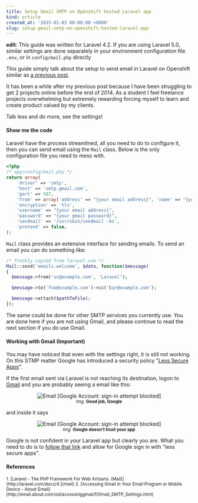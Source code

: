 ```yaml
---
title: Setup Gmail SMTP on Openshift hosted Laravel app
kind: article
created_at: '2015-01-03 00:00:00 +0800'
slug: setup-gmail-smtp-on-openshift-hosted-laravel-app
---
```


**edit**: This guide was written for Laravel 4.2. If you are using Laravel 5.0, similar settings are done separately in your environment configuration file `.env`, or in `config/mail.php` directly

This guide simply talk about the setup to send email in Laravel on Openshift similar as [a previous post](http://blog.tommyku.com/blog/setup-gmail-smtp-on-openshift-hosted-app).

It has been a while after my previous post because I have been struggling to get 2 projects online before the end of 2014. As a student I feel freelance projects overwhelming but extremely rewarding forcing myself to learn and create product valued by my clients. 

Talk less and do more, see the settings!

#### Show me the code

Laravel have the process streamlined, all you need to do to configure it, then you can send email using the `Mail` class. Below is the only configuration file you need to mess with.

~~~  php
<?php
/* app/config/mail.php */
return array(
	'driver' => 'smtp',
	'host' => 'smtp.gmail.com',
	'port' => 587,
	'from' => array('address' => "{your email address}", 'name' => "{your name}"),
	'encryption' => 'tls',
	'username' => "{your email address}",
	'password' => "{your gmail password}",
	'sendmail' => '/usr/sbin/sendmail -bs',
	'pretend' => false,
);
~~~ 

`Mail` class provides an extensive interface for sending emails. To send an email you can do something like:

~~~  php
/* freshly copied from laravel.com */
Mail::send('emails.welcome', $data, function($message)
{
  $message->from('us@example.com', 'Laravel');

  $message->to('foo@example.com')->cc('bar@example.com');

  $message->attach($pathToFile);
});
~~~ 

The same could be done for other SMTP services you currently use. You are done here if you are not using Gmail, and please continue to read the next section if you do use Gmail.

#### Working with Gmail (Important)

You may have noticed that even with the settings right, it is still not working. On this STMP matter Google has introduced a security policy "[Less Secure Apps](https://support.google.com/accounts/answer/6010255)". 

If the first email sent via Laravel is not reaching its destination, logon to [Gmail](gmail.com) and you are probably seeing a email like this:

<div style="text-align: center;">
<img src="./gmail.png" title="Email [Google Account: sign-in attempt blocked]" />
<br />
<small><em>Img.</em> <strong>Good job, Google</strong></small>
</div>

and inside it says

<div style="text-align: center;">
<img src="./lesssecureapp.png" title="Email [Google Account: sign-in attempt blocked]" />
<br />
<small><em>Img.</em> <strong>Google doesn't trust your app</strong></small>
</div>

Google is not confident in your Laravel app but clearly you are. What you need to do is to [follow that link](https://www.google.com/settings/security/lesssecureapps) and allow for Google sign in with "less secure apps".

#### References

<small>
1. [Laravel - The PHP Framework For Web Artisans. (Mail)](http://laravel.com/docs/4.2/mail)
2. [Accessing Gmail in Your Email Program or Mobile Device - About Email](http://email.about.com/od/accessinggmail/f/Gmail_SMTP_Settings.html)
</small>
